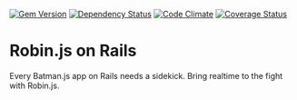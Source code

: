 [![Gem Version](https://badge.fury.io/rb/robin-rails.png)](http://badge.fury.io/rb/robin-rails)
[![Dependency Status](https://gemnasium.com/nybblr/robin-rails.png)](https://gemnasium.com/nybblr/robin-rails)
[![Code Climate](https://codeclimate.com/github/nybblr/robin-rails.png)](https://codeclimate.com/github/nybblr/robin-rails)
[![Coverage Status](https://coveralls.io/repos/nybblr/robin-rails/badge.png?branch=master)](https://coveralls.io/r/nybblr/robin-rails)

Robin.js on Rails
=================

Every Batman.js app on Rails needs a sidekick. Bring realtime to the fight with Robin.js.
